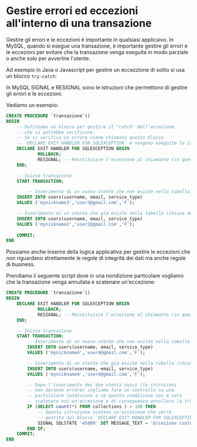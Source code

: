 # Gestire errori ed eccezioni all'interno di una transazione

Gestire gli errori e le eccezioni è importante in qualsiasi applicaivo. In MySQL, quando si esegue una transazione, è importante gestire gli errori e le eccezioni per evitare che la transazione venga eseguita in modo parziale o anche solo per avvertire l'utente.

Ad esempio in Java o Javascript per gestire un eccezzione di solito si usa un blocco `try-catch`:

In MySQL SIGNAL e RESIGNAL sono le istruzioni che permettono di gestire gli errori e le eccezioni.

Vediamo un esempio:

```sql
CREATE PROCEDURE `transazione`()
BEGIN
    -- Definiamo un blocco per gestire il "catch" dell'eccezione
    -- che si potrebbe verificare.
    -- Se si verifica un errore viene chiamato questo blocco 
    -- `DECLARE EXIT HANDLER FOR SQLEXCEPTION` e vengono eseguite le istruzioni al suo interno (un ROLLBACK).
    DECLARE EXIT HANDLER FOR SQLEXCEPTION BEGIN
            ROLLBACK;
            RESIGNAL; -- Resstituisce l'eccezione al chiamante (in questo caso il client MySQL)
    END;

    -- Inizio transazione
    START TRANSACTION;

        -- Inserimento di un nuovo utente che non esiste nella tabella
    INSERT INTO users(username, email, service_type) 
    VALUES ('mynickname3','user3@gmail.com','F');

    -- Inserimento di un utente che già esiste nella tabella (chiave duplicata)
    INSERT INTO users(username, email, service_type) 
    VALUES ('mynickname2','user2@gmail.com','F');
    
    COMMIT;
END
```

Possiamo anche inserire della logica applicativa per gestire le eccezioni che non riguardano strettamente le regole di integrità dei dati ma anche regole di business.

Prendiamo il seguente script dove in una nondizione particolare vogliamo che la transazione venga annullata e scatenare un'eccezione:

```sql
CREATE PROCEDURE `transazione`()
BEGIN
    DECLARE EXIT HANDLER FOR SQLEXCEPTION BEGIN
            ROLLBACK;
            RESIGNAL; -- Resstituisce l'eccezione al chiamante (in questo caso il client MySQL)
    END;

    -- Inizio transazione
    START TRANSACTION;
        -- Inserimento di un nuovo utente che non esiste nella tabella
        INSERT INTO users(username, email, service_type) 
        VALUES ('mynickname4','user4@gmail.com','F');

        -- Inserimento di un utente che già esiste nella tabella (chiave duplicata)
        INSERT INTO users(username, email, service_type) 
        VALUES ('mynickname4','user4@gmail.com','F');

        -- Dopo l'inserimento dei due utenti nuovi (le istruzioni
        -- non daranno errore) vogliamo fare un controllo su una
        -- particolare condizione e se questa condizione non è vera 
        -- scatenare noi un'eccezione e di conseguenza annullare la transazione.
        IF (SELECT count(*) FROM collections ) > 100 THEN
            -- Questa istruzione scatena un'eccezione che verrà 
            -- gestita dal blocco `DECLARE EXIT HANDLER FOR SQLEXCEPTION`
            SIGNAL SQLSTATE '45000' SET MESSAGE_TEXT = 'Eccezione custom';
        END IF;    
    COMMIT;
END
```
